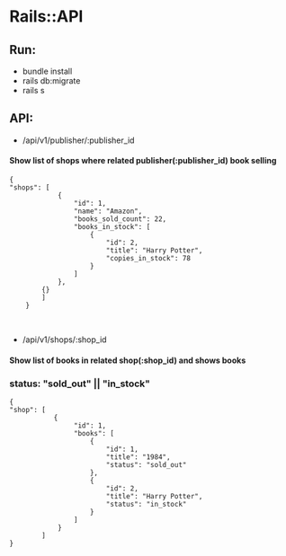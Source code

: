 # Rails::API

## Run:

- bundle install
- rails db:migrate
- rails s

## API:

- /api/v1/publisher/:publisher_id

#### Show list of shops where related publisher(:publisher_id) book selling

```
{
"shops": [
            {
                "id": 1,
                "name": "Amazon",
                "books_sold_count": 22,
                "books_in_stock": [
                    {
                        "id": 2,
                        "title": "Harry Potter",
                        "copies_in_stock": 78
                    }
                ]
            },
        {}
        ]
    }
```

<br>

- /api/v1/shops/:shop_id

#### Show list of books in related shop(:shop_id) and shows books

### status: "sold_out" || "in_stock"

```
{
"shop": [
           {
                "id": 1,
                "books": [
                    {
                        "id": 1,
                        "title": "1984",
                        "status": "sold_out"
                    },
                    {
                        "id": 2,
                        "title": "Harry Potter",
                        "status": "in_stock"
                    }
                ]
            }
        ]
}
```
